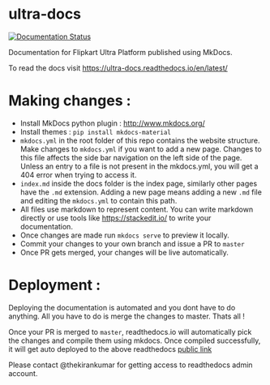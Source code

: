 # ultra-docs
[![Documentation Status](https://readthedocs.org/projects/ultra-docs/badge/?version=latest)](https://ultra-docs.readthedocs.io/en/latest/?badge=latest)

Documentation for Flipkart Ultra Platform published using MkDocs.

To read the docs visit https://ultra-docs.readthedocs.io/en/latest/

# Making changes :
* Install MkDocs python plugin : http://www.mkdocs.org/
* Install themes : `pip install mkdocs-material`
* `mkdocs.yml` in the root folder of this repo contains the website structure. Make changes to `mkdocs.yml` if you want to add a new page. Changes to this file affects the side bar navigation on the left side of the page. Unless an entry to a file is not present in the mkdocs.yml, you will get a 404 error when trying to access it.
* `index.md` inside the docs folder is the index page, similarly other pages have the `.md` extension. Adding a new page means adding a new `.md` file and editing the `mkdocs.yml` to contain this path.
* All files use markdown to represent content. You can write markdown directly or use tools like https://stackedit.io/ to write your documentation.
* Once changes are made run `mkdocs serve` to preview it locally. 
* Commit your changes to your own branch and issue a PR to `master`
* Once PR gets merged, your changes will be live automatically.

# Deployment :
Deploying the documentation is automated and you dont have to do anything. All you have to do is merge the changes to master. Thats all !

Once your PR is merged to `master`, readthedocs.io will automatically pick the changes and compile them using mkdocs. Once compiled successfully, it will get auto deployed to the above readthedocs [public link](https://ultra-docs.readthedocs.io/en/latest/)

Please contact @thekirankumar for getting access to readthedocs admin account.
